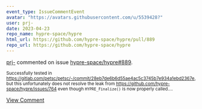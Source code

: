 ```yaml
---
event_type: IssueCommentEvent
avatar: "https://avatars.githubusercontent.com/u/5539428?"
user: prj-
date: 2023-04-23
repo_name: hypre-space/hypre
html_url: https://github.com/hypre-space/hypre/pull/889
repo_url: https://github.com/hypre-space/hypre
---
```


<a href='https://github.com/prj-' target='_blank'>prj-</a> commented on issue <a href='https://github.com/hypre-space/hypre/pull/889' target='_blank'>hypre-space/hypre#889</a>.

<small>Successfully tested in https://gitlab.com/petsc/petsc/-/commit/28eb7de6b6d55ae4ac5c3745b7e934a1ebd2367e, but this unfortunately does not resolve the leak from https://github.com/hypre-space/hypre/issues/764 even though `HYPRE_Finalize()` is now properly called....</small>

<a href='https://github.com/hypre-space/hypre/pull/889' target='_blank'>View Comment</a>